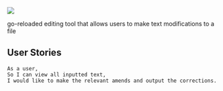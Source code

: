 <img src='go-reloaded/images/logo.png'/> 

go-reloaded editing tool that allows users to make text modifications to a file

## User Stories
```
As a user,
So I can view all inputted text,
I would like to make the relevant amends and output the corrections.
```


